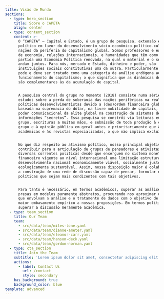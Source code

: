 ```yaml
---
title: Visão de Mundo
sections:
  - type: hero_section
    title: Sobre o CAPETA
    align: center
  - type: content_section
    content: >-
      O “CAPETA” – Capital e Estado, é um grupo de pesquisa, extensão e ativismo
      político em favor do desenvolvimento sócio-econômico-político-cultural das
      nações da periferia do capitalismo global. Somos professores e estudantes
      de economia, relações internacionais, e humanidades que têm como ponto de
      partida uma Economia Política renovada, na qual o material e o social
      andam juntos. Para nós, mercado e Estado, dinheiro e poder, são
      instituições sociais constitutivas uma da outra. Particularmente o Estado
      pode e deve ser tratado como uma categoria de análise endógena ao
      funcionamento do capitalismo; o que significa que as dinâmicas do poder
      são complementares às da acumulação de capital.


      A pesquisa central do grupo no momento (2018) consiste numa série de
      estudos sobre a perda de soberania das nações periféricas na realização de
      políticas desenvolvimentistas devido a (des)ordem financeira global atual
      baseada na supremacia do dólar, na livre mobilidade de capitais, e no
      poder comunicacional da elite global na construção de sistemas de
      informações “secretos”. Essa pesquisa se constrói via leituras em grande
      grupo, escrituras a muitas mãos, e submissão de toda produção à crítica do
      grupo e à opinião pública em geral antes e prioritariamente que às hostes
      acadêmicas e às revistas especializadas, o que não implica excluí-las.


      No que diz respeito ao ativismo político, nosso principal objetivo é
      contribuir para a articulação de grupos de pensadores e ativistas das mais
      diversas correntes politicas desde que enxerguem no sistema monetário e
      financeiro vigente ao nível internacional uma limitação estrutural ao
      desenvolvimento nacional economicamente viável, socialmente justo e
      ecologicamente sustentável. Assim, nossa disposição maior é colaborar para
      a construção de uma rede de discussão capaz de pensar, formular e propor
      políticas que sejam mais condizentes com tais objetivos.


      Para tanto é necessário, em termos acadêmicos, superar as análises ainda
      presas em modelos puramente abstratos, procurando nos aproximar de métodos
      que envolvam a análise e o tratamento de dados com o objetivo de fornecer
      maior embasamento empírico a nossas proposições. Em termos políticos, urge
      superar a discussão meramente acadêmica.
  - type: team_section
    title: Our Team
    team:
      - src/data/team/miles-tone.yaml
      - src/data/team/dianne-ameter.yaml
      - src/data/team/eleanor-carr.yaml
      - src/data/team/hanson-deck.yaml
      - src/data/team/gordon-norman.yaml
  - type: cta_section
    title: Join the Team
    subtitle: 'Lorem ipsum dolor sit amet, consectetur adipiscing elit.'
    actions:
      - label: Contact Us
        url: /contact
        style: secondary
    has_background: true
    background_color: blue
template: advanced
---
```


